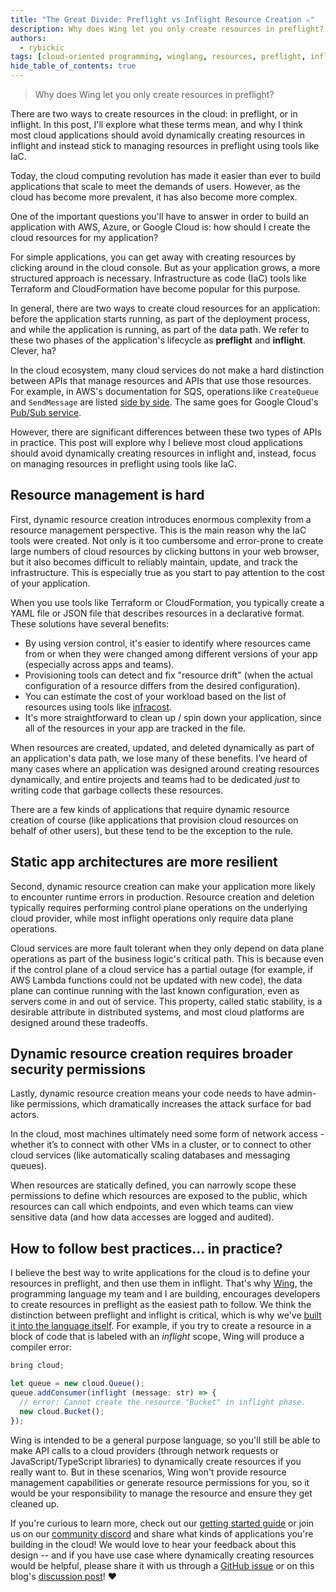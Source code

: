 ```yaml
---
title: "The Great Divide: Preflight vs Inflight Resource Creation ⚔️"
description: Why does Wing let you only create resources in preflight?
authors: 
  - rybickic
tags: [cloud-oriented programming, winglang, resources, preflight, inflight, iac, security]
hide_table_of_contents: true
---
```


> Why does Wing let you only create resources in preflight?

<!--truncate-->

There are two ways to create resources in the cloud: in preflight, or in
inflight. In this post, I'll explore what these terms mean, and why I think
most cloud applications should avoid dynamically creating resources in inflight
and instead stick to managing resources in preflight using tools like IaC.

Today, the cloud computing revolution has made it easier than ever to build
applications that scale to meet the demands of users. However, as the cloud has become more prevalent, it has also become more complex.

One of the important questions you'll have to answer in order to build an
application with AWS, Azure, or Google Cloud is: how should I create the cloud
resources for my application?

For simple applications, you can get away with creating resources by clicking
around in the cloud console. But as your application grows, a more structured
approach is necessary. Infrastructure as code (IaC) tools like Terraform and
CloudFormation have become popular for this purpose.

In general, there are two ways to create cloud resources for an application:
before the application starts running, as part of the deployment process, and
while the application is running, as part of the data path. We refer to these
two phases of the application's lifecycle as **preflight** and **inflight**.
Clever, ha?

In the cloud ecosystem, many cloud services do not make a hard distinction
between APIs that manage resources and APIs that use those resources. For
example, in AWS's documentation for SQS, operations like `CreateQueue` and
`SendMessage` are listed [side by
side](https://docs.aws.amazon.com/AWSSimpleQueueService/latest/APIReference/API_Operations.html).
The same goes for Google Cloud's [Pub/Sub
service](https://cloud.google.com/pubsub/docs/reference/rest/v1/projects.topics).

However, there are significant differences between these two types of APIs in
practice. This post will explore why I believe most cloud applications should
avoid dynamically creating resources in inflight and, instead, focus on managing
resources in preflight using tools like IaC.

## Resource management is hard

First, dynamic resource creation introduces enormous complexity from a resource
management perspective. This is the main reason why the IaC tools were created.
Not only is it too cumbersome and error-prone to create large numbers of cloud
resources by clicking buttons in your web browser, but it also becomes difficult
to reliably maintain, update, and track the infrastructure. This is especially
true as you start to pay attention to the cost of your application.

When you use tools like Terraform or CloudFormation, you typically create a YAML
file or JSON file that describes resources in a declarative format. These
solutions have several benefits:

* By using version control, it's easier to identify where resources came from or
when they were changed among different versions of your app (especially across
apps and teams).
* Provisioning tools can detect and fix "resource drift" (when the actual
configuration of a resource differs from the desired configuration).
* You can estimate the cost of your workload based on the list of resources
using tools like [infracost](https://www.infracost.io).
* It's more straightforward to clean up / spin down your application, since all of
the resources in your app are tracked in the file.

When resources are created, updated, and deleted dynamically as part of an
application's data path, we lose many of these benefits. I’ve heard of many
cases where an application was designed around creating resources dynamically,
and entire projects and teams had to be dedicated *just* to writing code that
garbage collects these resources.

There are a few kinds of applications that require dynamic resource creation of
course (like applications that provision cloud resources on behalf of other
users), but these tend to be the exception to the rule.

## Static app architectures are more resilient

Second, dynamic resource creation can make your application more likely to
encounter runtime errors in production. Resource creation and deletion typically
requires performing control plane operations on the underlying cloud provider,
while most inflight operations only require data plane operations.

Cloud services are more fault tolerant when they only depend on data plane
operations as part of the business logic's critical path. This is because even
if the control plane of a cloud service has a partial outage (for example, if
AWS Lambda functions could not be updated with new code), the data plane can
continue running with the last known configuration, even as servers come in and
out of service. This property, called static stability, is a desirable attribute
in distributed systems, and most cloud platforms are designed around these
tradeoffs.

## Dynamic resource creation requires broader security permissions

Lastly, dynamic resource creation means your code needs to have admin-like
permissions, which dramatically increases the attack surface for bad actors.

In the cloud, most machines ultimately need some form of network access -
whether it’s to connect with other VMs in a cluster, or to connect to other
cloud services (like automatically scaling databases and messaging queues).

When resources are statically defined, you can narrowly scope these permissions
to define which resources are exposed to the public, which resources can call
which endpoints, and even which teams can view sensitive data (and how data
accesses are logged and audited).

## How to follow best practices... in practice?

I believe the best way to write applications for the cloud is to define your
resources in preflight, and then use them in inflight. That's why
[Wing](https://www.winglang.io/), the programming language my team and I are building,
encourages developers to create resources in preflight as the easiest path to follow.
We think the
distinction between preflight and inflight is critical, which is why we've [built it
into the language itself](https://docs.winglang.io/concepts/inflights). For example, if you try to
create a resource in a block of code that is labeled with an _inflight_ scope,
Wing will produce a compiler error:

```js
bring cloud;

let queue = new cloud.Queue();
queue.addConsumer(inflight (message: str) => {
  // error: Cannot create the resource "Bucket" in inflight phase.
  new cloud.Bucket();
});
```

Wing is intended to be a general purpose language, so you'll still be able to
make API calls to a cloud providers (through network requests or
JavaScript/TypeScript libraries) to dynamically create resources if you really
want to. But in these scenarios, Wing won't provide resource management
capabilities or generate resource permissions for you, so it would be your
responsibility to manage the resource and ensure they get cleaned up.

If you're curious to learn more, check out our [getting started
guide](https://docs.winglang.io/) or join us on our [community
discord](https://t.winglang.io/discord) and share what kinds of applications you're
building in the cloud! We would love to hear your feedback about this design --
and if you have use case where dynamically creating resources would be helpful,
please share it with us through a [GitHub
issue](https://github.com/winglang/wing/issues/new/choose) or on this blog's
[discussion post](https://github.com/winglang/wing/discussions/1490)! ❤️
